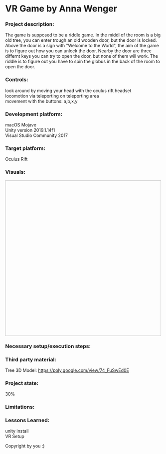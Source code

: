 # VR Game by Anna Wenger

### Project description: 
The game is supposed to be a riddle game.
In the middl of the room is a big old tree, you can enter trough an old wooden door, but the door is locked. Above the door is a sign with "Welcome to the World", the aim of the game is to figure out how you can unlock the door. 
Nearby the door are three differnt keys you can try to open the door, but none of them will work. The riddle is to figure out you have to spin the globus in the back of the room to open the door.

### Controls:
look around by moving your head with the oculus rift headset<br>
locomotion via teleporting on teleporting area<br>
movement with the buttons: a,b,x,y

### Development platform: 
macOS Mojave
<br>
Unity version 2019.1.14f1<br>
Visual Studio Community 2017

### Target platform: 
Oculus Rift 

### Visuals: 
<!-- Screenshots (concept and experience), Video-->

<img scr="pics/firstpage.jpeg" width="500" height="500"> 
<img scr="pics/secondpage.jpeg" width="500">

### Necessary setup/execution steps: 
<!-- Installation process, e.g. step by step instructions that I can run the project after cloning it-->

### Third party material: 
Tree 3D Model: https://poly.google.com/view/74_FuSwEd0E
<!-- (if used Fonts, Sounds, Music, Graphics, Materials, Code etc.)-->

### Project state: 
30%

### Limitations: 

### Lessons Learned: 
unity install<br>
VR Setup

Copyright by you :)
